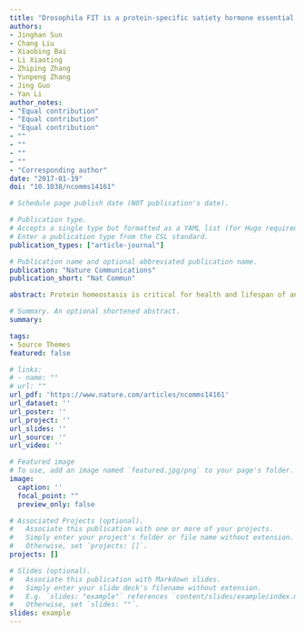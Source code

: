 ```yaml
---
title: "Drosophila FIT is a protein-specific satiety hormone essential for feeding control."
authors:
- Jinghan Sun
- Chang Liu
- Xiaobing Bai
- Li Xiaoting
- Zhiping Zhang
- Yunpeng Zhang
- Jing Guo
- Yan Li
author_notes:
- "Equal contribution"
- "Equal contribution"
- "Equal contribution"
- ""
- ""
- ""
- ""
- "Corresponding author"
date: "2017-01-19"
doi: "10.1038/ncomms14161"

# Schedule page publish date (NOT publication's date).

# Publication type.
# Accepts a single type but formatted as a YAML list (for Hugo requirements).
# Enter a publication type from the CSL standard.
publication_types: ["article-journal"]

# Publication name and optional abbreviated publication name.
publication: "Nature Communications"
publication_short: "Nat Commun"

abstract: Protein homeostasis is critical for health and lifespan of animals. However, the mechanisms for controlling protein feeding remain poorly understood. Here we report that in Drosophila, protein intake-induced feeding inhibition (PIFI) is specific to protein-containing food, and this effect is mediated by a fat body (FB) peptide named female-specific independent of transformer (FIT). Upon consumption of protein food, FIT expression is greatly elevated. Secreted FIT peptide in the fly haemolymph conveys this metabolic message to the brain, thereby promoting the release of Drosophila insulin-like peptide 2 (DILP2) and suppressing further protein intake. Interestingly, Fit is a sexually dimorphic gene, and consequently protein consumption-induced insulin release, as well as protein feeding behaviour, are also dimorphic between sexes. Thus, our findings reveal a protein-specific satiety hormone, providing important insights into the complex regulation of feeding decision, as well as the sexual dimorphism in feeding behaviour.

# Summary. An optional shortened abstract.
summary: 

tags:
- Source Themes
featured: false

# links:
# - name: ""
# url: ""
url_pdf: 'https://www.nature.com/articles/ncomms14161'
url_dataset: ''
url_poster: ''
url_project: ''
url_slides: ''
url_source: ''
url_video: ''

# Featured image
# To use, add an image named `featured.jpg/png` to your page's folder. 
image:
  caption: ''
  focal_point: ""
  preview_only: false

# Associated Projects (optional).
#   Associate this publication with one or more of your projects.
#   Simply enter your project's folder or file name without extension.
#   Otherwise, set `projects: []`.
projects: []

# Slides (optional).
#   Associate this publication with Markdown slides.
#   Simply enter your slide deck's filename without extension.
#   E.g. `slides: "example"` references `content/slides/example/index.md`.
#   Otherwise, set `slides: ""`.
slides: example
---
```

